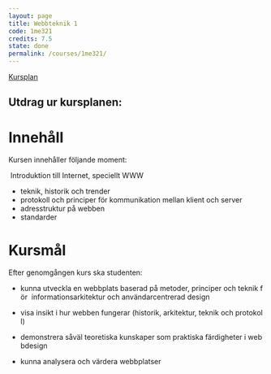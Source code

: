 ```yaml
---
layout: page
title: Webbteknik 1
code: 1me321
credits: 7.5
state: done
permalink: /courses/1me321/
---
```


[Kursplan](/files/courseplan/1me321.pdf)

Utdrag ur kursplanen:
---

Innehåll
===
Kursen innehåller följande moment:

­ Introduktion till Internet, speciellt WWW
- teknik, historik och trender
- protokoll och principer för kommunikation mellan klient och server
- adresstruktur på webben
- standarder


Kursmål
===
Efter genomgången kurs ska studenten:

- kunna utveckla en webbplats baserad på metoder, principer och teknik för 
informationsarkitektur och användarcentrerad design

- visa insikt i hur webben fungerar (historik, arkitektur, teknik och protokoll)

- demonstrera såväl teoretiska kunskaper som praktiska färdigheter i webbdesign

- kunna analysera och värdera webbplatser
